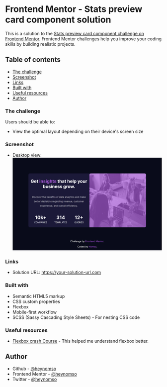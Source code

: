 # Frontend Mentor - Stats preview card component solution

This is a solution to the [Stats preview card component challenge on Frontend Mentor](https://www.frontendmentor.io/challenges/stats-preview-card-component-8JqbgoU62). Frontend Mentor challenges help you improve your coding skills by building realistic projects. 

## Table of contents
  - [The challenge](#the-challenge)
  - [Screenshot](#screenshot)
  - [Links](#links)
  - [Built with](#built-with)
  - [Useful resources](#useful-resources)
-   [Author](#author)

### The challenge

Users should be able to:
- View the optimal layout depending on their device's screen size

### Screenshot

- Desktop view: ![Alt text](<output/Desktop view.png>)

### Links

- Solution URL: https://your-solution-url.com

### Built with

- Semantic HTML5 markup
- CSS custom properties
- Flexbox
- Mobile-first workflow
- SCSS (Sassy Cascading Style Sheets) - For nesting CSS code

### Useful resources

- [Flexbox crash Course](https://youtu.be/3YW65K6LcIA) - This helped me understand flexbox better.

## Author

- Github - [@heynomso](https://github.com/heynomso)
- Frontend Mentor - [@heynomso](https://www.frontendmentor.io/profile/heynomso)
- Twitter - [@heynomso](https://twitter.com/heynomso)
